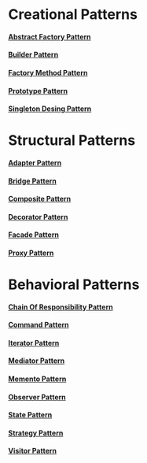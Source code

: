 # Creational Patterns
#### <a href ="https://github.com/oznakdn/Design-Patterns/tree/main/Creational/AbstractFactoryPattern">Abstract Factory Pattern</a>
#### <a href ="https://github.com/oznakdn/Design-Patterns/tree/main/Creational/BuilderPattern">Builder Pattern</a>
#### <a href ="https://github.com/oznakdn/Design-Patterns/tree/main/Creational/FactoryMethodPattern">Factory Method Pattern</a>
#### <a href ="https://github.com/oznakdn/Design-Patterns/tree/main/Creational/PrototypePattern">Prototype Pattern</a>
#### <a href ="https://github.com/oznakdn/Design-Patterns/tree/main/Creational/SingletonPattern">Singleton Desing Pattern</a>

# Structural Patterns
#### <a href ="https://github.com/oznakdn/Design-Patterns/tree/main/Structural/AdapterPattern">Adapter Pattern</a>
#### <a href ="https://github.com/oznakdn/Design-Patterns/tree/main/Structural/BridgePattern">Bridge Pattern</a>
#### <a href ="https://github.com/oznakdn/Design-Patterns/tree/main/Structural/CompositePattern">Composite Pattern</a>
#### <a href ="https://github.com/oznakdn/Design-Patterns/tree/main/Structural/DecoratorPattern">Decorator Pattern</a>
#### <a href ="https://github.com/oznakdn/Design-Patterns/tree/main/Structural/FacadePattern">Facade Pattern</a>
#### <a href ="https://github.com/oznakdn/Design-Patterns/tree/main/Structural/ProxyPattern">Proxy Pattern</a>

# Behavioral Patterns
#### <a href ="https://github.com/oznakdn/Design-Patterns/tree/main/Behavioral/ChainOfResponsibilityPattern">Chain Of Responsibility Pattern</a>
#### <a href ="https://github.com/oznakdn/Design-Patterns/tree/main/Behavioral/CommandPattern">Command Pattern</a>
#### <a href ="https://github.com/oznakdn/Design-Patterns/tree/main/Behavioral/IteratorPattern">Iterator Pattern</a>
#### <a href ="https://github.com/oznakdn/Design-Patterns/tree/main/Behavioral/MediatorPattern">Mediator Pattern</a>
#### <a href ="https://github.com/oznakdn/Design-Patterns/tree/main/Behavioral/MementoPattern">Memento Pattern</a>
#### <a href ="https://github.com/oznakdn/Design-Patterns/tree/main/Behavioral/ObserverPattern">Observer Pattern</a>
#### <a href ="https://github.com/oznakdn/Design-Patterns/tree/main/Behavioral/StatePattern">State Pattern</a>
#### <a href ="https://github.com/oznakdn/Design-Patterns/tree/main/Behavioral/StrategyPattern">Strategy Pattern</a>
#### <a href ="https://github.com/oznakdn/Design-Patterns/tree/main/Behavioral/VisitorPattern">Visitor Pattern</a>











